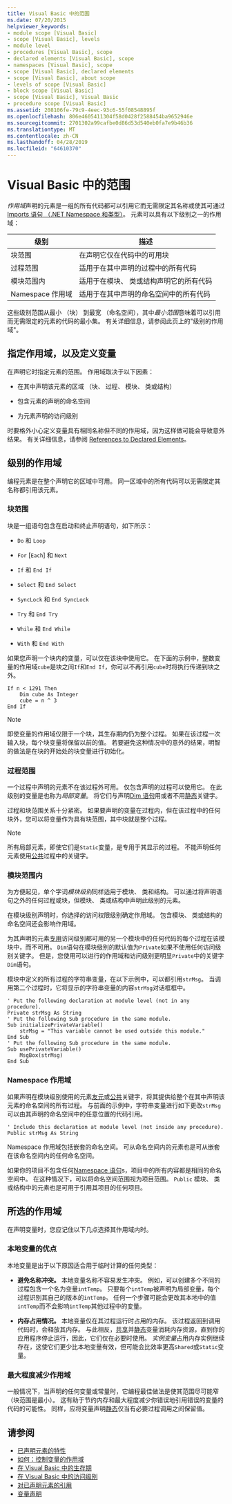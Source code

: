 ```yaml
---
title: Visual Basic 中的范围
ms.date: 07/20/2015
helpviewer_keywords:
- module scope [Visual Basic]
- scope [Visual Basic], levels
- module level
- procedures [Visual Basic], scope
- declared elements [Visual Basic], scope
- namespaces [Visual Basic], scope
- scope [Visual Basic], declared elements
- scope [Visual Basic], about scope
- levels of scope [Visual Basic]
- block scope [Visual Basic]
- scope [Visual Basic], Visual Basic
- procedure scope [Visual Basic]
ms.assetid: 208106fe-79c9-4eec-93c6-55f08548895f
ms.openlocfilehash: 806e4605411304f58d0428f2588454ba9652946e
ms.sourcegitcommit: 2701302a99cafbe0d86d53d540eb0fa7e9b46b36
ms.translationtype: MT
ms.contentlocale: zh-CN
ms.lasthandoff: 04/28/2019
ms.locfileid: "64610370"
---
```

# <a name="scope-in-visual-basic"></a>Visual Basic 中的范围
*作用域*声明的元素是一组的所有代码都可以引用它而无需限定其名称或使其可通过[Imports 语句 （.NET Namespace 和类型）](../../../../visual-basic/language-reference/statements/imports-statement-net-namespace-and-type.md)。 元素可以具有以下级别之一的作用域：  
  
|级别|描述|  
|-----------|-----------------|  
|块范围|在声明它仅在代码中的可用块|  
|过程范围|适用于在其中声明的过程中的所有代码|  
|模块范围内|适用于在模块、 类或结构声明它的所有代码|  
|Namespace 作用域|适用于在其中声明的命名空间中的所有代码|  
  
 这些级别范围从最小 （块） 到最宽 （命名空间），其中*最小范围*意味着可以引用而无需限定的元素的代码的最小集。 有关详细信息，请参阅此页上的"级别的作用域"。  
  
## <a name="specifying-scope-and-defining-variables"></a>指定作用域，以及定义变量  
 在声明它时指定元素的范围。 作用域取决于以下因素：  
  
- 在其中声明该元素的区域 （块、 过程、 模块、 类或结构）  
  
- 包含元素的声明的命名空间  
  
- 为元素声明的访问级别  
  
 时要格外小心定义变量具有相同名称但不同的作用域，因为这样做可能会导致意外结果。 有关详细信息，请参阅 [References to Declared Elements](../../../../visual-basic/programming-guide/language-features/declared-elements/references-to-declared-elements.md)。  
  
## <a name="levels-of-scope"></a>级别的作用域  
 编程元素是在整个声明它的区域中可用。 同一区域中的所有代码可以无需限定其名称都引用该元素。  
  
### <a name="block-scope"></a>块范围  
 块是一组语句包含在启动和终止声明语句，如下所示：  
  
- `Do` 和 `Loop`  
  
- `For` [`Each`] 和 `Next`  
  
- `If` 和 `End If`  
  
- `Select` 和 `End Select`  
  
- `SyncLock` 和 `End SyncLock`  
  
- `Try` 和 `End Try`  
  
- `While` 和 `End While`  
  
- `With` 和 `End With`  
  
 如果您声明一个块内的变量，可以仅在该块中使用它。 在下面的示例中，整数变量的作用域`cube`是块之间`If`和`End If`，你可以不再引用`cube`时将执行传递到块之外。  
  
```  
If n < 1291 Then  
    Dim cube As Integer  
    cube = n ^ 3  
End If  
```  
  
> [!NOTE]
>  即使变量的作用域仅限于一个块，其生存期内仍为整个过程。 如果在该过程一次输入块，每个块变量将保留以前的值。 若要避免这种情况中的意外的结果，明智的做法是在块的开始处的块变量进行初始化。  
  
### <a name="procedure-scope"></a>过程范围  
 一个过程中声明的元素不在该过程外可用。 仅包含声明的过程可以使用它。 在此级别的变量是也称为*局部变量*。 将它们与声明[Dim 语句](../../../../visual-basic/language-reference/statements/dim-statement.md)用或者不用[静态](../../../../visual-basic/language-reference/modifiers/static.md)关键字。  
  
 过程和块范围关系十分紧密。 如果要声明的变量在过程内，但在该过程中的任何块外，您可以将变量作为具有块范围，其中块就是整个过程。  
  
> [!NOTE]
>  所有局部元素，即使它们是`Static`变量，是专用于其显示的过程。 不能声明任何元素使用[公共](../../../../visual-basic/language-reference/modifiers/public.md)过程中的关键字。  
  
### <a name="module-scope"></a>模块范围内  
 为方便起见，单个字词*模块级别*同样适用于模块、 类和结构。 可以通过将声明语句之外的任何过程或块，但模块、 类或结构中声明此级别的元素。  
  
 在模块级别声明时，你选择的访问权限级别确定作用域。 包含模块、 类或结构的命名空间还会影响作用域。  
  
 为其声明的元素[专用](../../../../visual-basic/language-reference/modifiers/private.md)访问级别都可用的另一个模块中的任何代码的每个过程在该模块中，而不可用。 `Dim`语句在模块级别的默认值为`Private`如果不使用任何访问级别关键字。 但是，您使用可以进行的作用域和访问级别更明显`Private`中的关键字`Dim`语句。  
  
 模块中定义的所有过程的字符串变量，在以下示例中，可以都引用`strMsg`。 当调用第二个过程时，它将显示的字符串变量的内容`strMsg`对话框框中。  
  
```  
' Put the following declaration at module level (not in any procedure).  
Private strMsg As String  
' Put the following Sub procedure in the same module.  
Sub initializePrivateVariable()  
    strMsg = "This variable cannot be used outside this module."  
End Sub  
' Put the following Sub procedure in the same module.  
Sub usePrivateVariable()  
    MsgBox(strMsg)  
End Sub  
```  
  
### <a name="namespace-scope"></a>Namespace 作用域  
 如果声明在模块级别使用的元素[友元](../../../../visual-basic/language-reference/modifiers/friend.md)或[公共](../../../../visual-basic/language-reference/modifiers/public.md)关键字，将其提供给整个在其中声明该元素的命名空间的所有过程。 与前面的示例中，字符串变量进行如下更改`strMsg`可以由其声明的命名空间中的任意位置的代码引用。  
  
```  
' Include this declaration at module level (not inside any procedure).  
Public strMsg As String  
```  
  
 Namespace 作用域包括嵌套的命名空间。 可从命名空间内的元素也是可从嵌套在该命名空间内的任何命名空间。  
  
 如果你的项目不包含任何[Namespace 语句](../../../../visual-basic/language-reference/statements/namespace-statement.md)s，项目中的所有内容都是相同的命名空间中。 在这种情况下，可以将命名空间范围视为项目范围。 `Public` 模块、 类或结构中的元素也是可用于引用其项目的任何项目。  
  
## <a name="choice-of-scope"></a>所选的作用域  
 在声明变量时，您应记住以下几点选择其作用域内时。  
  
### <a name="advantages-of-local-variables"></a>本地变量的优点  
 本地变量是出于以下原因适合用于临时计算的任何类型：  
  
- **避免名称冲突。** 本地变量名称不容易发生冲突。 例如，可以创建多个不同的过程包含一个名为变量`intTemp`。 只要每个`intTemp`被声明为局部变量，每个过程识别其自己的版本的`intTemp`。 任何一个步骤可能会更改其本地中的值`intTemp`而不会影响`intTemp`其他过程中的变量。  
  
- **内存占用情况。** 本地变量仅在其过程运行时占用的内存。 该过程返回到调用代码时，会释放其内存。 与此相反，[共享](../../../../visual-basic/language-reference/modifiers/shared.md)并[静态](../../../../visual-basic/language-reference/modifiers/static.md)变量消耗内存资源，直到你的应用程序停止运行，因此，它们仅在必要时使用。 *实例变量*占用内存实例继续存在，这使它们更少比本地变量有效，但可能会比效率更高`Shared`或`Static`变量。  
  
### <a name="minimizing-scope"></a>最大程度减少作用域  
 一般情况下，当声明的任何变量或常量时，它编程最佳做法是使其范围尽可能窄 （块范围是最小）。 这有助于节约内存和最大程度减少你错误地引用错误的变量的代码的可能性。 同样，应将变量声明[静态](../../../../visual-basic/language-reference/modifiers/static.md)仅当有必要过程调用之间保留值。  
  
## <a name="see-also"></a>请参阅

- [已声明元素的特性](../../../../visual-basic/programming-guide/language-features/declared-elements/declared-element-characteristics.md)
- [如何：控制变量的作用域](../../../../visual-basic/programming-guide/language-features/declared-elements/how-to-control-the-scope-of-a-variable.md)
- [在 Visual Basic 中的生存期](../../../../visual-basic/programming-guide/language-features/declared-elements/lifetime.md)
- [在 Visual Basic 中的访问级别](../../../../visual-basic/programming-guide/language-features/declared-elements/access-levels.md)
- [对已声明元素的引用](../../../../visual-basic/programming-guide/language-features/declared-elements/references-to-declared-elements.md)
- [变量声明](../../../../visual-basic/programming-guide/language-features/variables/variable-declaration.md)
